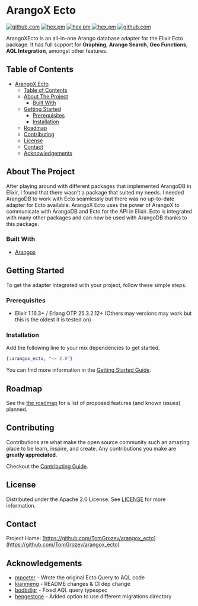 # ArangoX Ecto

[![github.com](https://img.shields.io/github/actions/workflow/status/TomGrozev/arangox_ecto/ci.yml)](https://github.com/TomGrozev/arangox_ecto/actions)
[![hex.pm](https://img.shields.io/hexpm/v/arangox_ecto.svg)](https://hex.pm/packages/arangox_ecto)
[![hex.pm](https://img.shields.io/hexpm/dt/arangox_ecto.svg)](https://hex.pm/packages/arangox_ecto)
[![hex.pm](https://img.shields.io/hexpm/l/arangox_ecto.svg)](https://hex.pm/packages/arangox_ecto)
[![github.com](https://img.shields.io/github/last-commit/TomGrozev/arangox_ecto.svg)](https://github.com/TomGrozev/arangox_ecto)

ArangoXEcto is an all-in-one Arango database adapter for the Elixir Ecto package. It has full support for **Graphing**, **Arango Search**,
**Geo Functions**, **AQL Integration**, amongst other features.

## Table of Contents

- [ArangoX Ecto](#arangox-ecto)
  - [Table of Contents](#table-of-contents)
  - [About The Project](#about-the-project)
    - [Built With](#built-with)
  - [Getting Started](#getting-started)
    - [Prerequisites](#prerequisites)
    - [Installation](#installation)
  - [Roadmap](#roadmap)
  - [Contributing](#contributing)
  - [License](#license)
  - [Contact](#contact)
  - [Acknowledgements](#acknowledgements)

## About The Project

After playing around with different packages that implemented ArangoDB in Elixir, I found that there wasn't a package
that suited my needs. I needed ArangoDB to work with Ecto seamlessly but there was no up-to-date adapter for Ecto available.
ArangoX Ecto uses the power of ArangoX to communicate with ArangoDB and Ecto for the API in Elixir. Ecto is integrated
with many other packages and can now be used with ArangoDB thanks to this package.

### Built With

- [Arangox](https://github.com/ArangoDB-Community/arangox)

## Getting Started

To get the adapter integrated with your project, follow these simple steps.

### Prerequisites

- Elixir 1.16.3+ / Erlang OTP 25.3.2.12+
  (Others may versions may work but this is the oldest it is tested on)

### Installation

Add the following line to your mix dependencies to get started.

```elixir
{:arangox_ecto, "~> 2.0"}
```

You can find more information in the [Getting Started
Guide](https://hexdocs.pm/arangox_ecto/getting-started.html).

## Roadmap

See the [the roadmap](https://github.com/users/TomGrozev/projects/1) for a list of proposed features (and known issues) planned.

## Contributing

Contributions are what make the open source community such an amazing place to be learn, inspire, and create. Any contributions you make are **greatly appreciated**.

Checkout the [Contributing Guide](https://github.com/TomGrozev/arangox_ecto/blob/master/CONTRIBUTING.md).

## License

Distributed under the Apache 2.0 License. See [LICENSE](https://github.com/TomGrozev/arangox_ecto/blob/master/LICENSE) for more information.

## Contact

Project Home: [https://github.com/TomGrozev/arangox_ecto](https://github.com/TomGrozev/arangox_ecto)

## Acknowledgements

- [mpoeter](https://github.com/mpoeter) - Wrote the original Ecto Query to AQL code
- [kianmeng](https://github.com/kianmeng) - README changes & CI dep change
- [bodbdigr](https://github.com/bodbdigr) - Fixed AQL query typespec
- [hengestone](https://github.com/hengestone) - Added option to use different
  migrations directory
